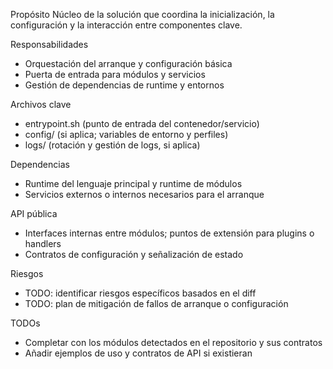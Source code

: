 Propósito
Núcleo de la solución que coordina la inicialización, la configuración y la interacción entre componentes clave.

Responsabilidades
- Orquestación del arranque y configuración básica
- Puerta de entrada para módulos y servicios
- Gestión de dependencias de runtime y entornos

Archivos clave
- entrypoint.sh (punto de entrada del contenedor/servicio)
- config/ (si aplica; variables de entorno y perfiles)
- logs/ (rotación y gestión de logs, si aplica)

Dependencias
- Runtime del lenguaje principal y runtime de módulos
- Servicios externos o internos necesarios para el arranque

API pública
- Interfaces internas entre módulos; puntos de extensión para plugins o handlers
- Contratos de configuración y señalización de estado

Riesgos
- TODO: identificar riesgos específicos basados en el diff
- TODO: plan de mitigación de fallos de arranque o configuración

TODOs
- Completar con los módulos detectados en el repositorio y sus contratos
- Añadir ejemplos de uso y contratos de API si existieran

